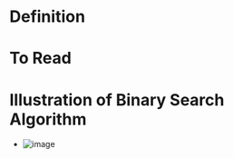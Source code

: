 # Definition

# To Read

# Illustration of Binary Search Algorithm
* ![image](https://user-images.githubusercontent.com/7721150/180644068-f622603e-9f05-43a0-9d13-da4f209614fe.png)

